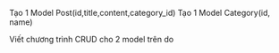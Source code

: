Tạo 1 Model Post(id,title,content,category_id)
Tạo 1 Model Category(id, name)
 
Viết chương trình CRUD cho 2 model trên
do
